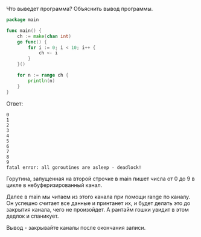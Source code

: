 Что выведет программа? Объяснить вывод программы.

```go
package main

func main() {
	ch := make(chan int)
	go func() {
		for i := 0; i < 10; i++ {
			ch <- i
		}
	}()

	for n := range ch {
		println(n)
	}
}
```

Ответ:
```
0
1
2
3
4
5
6
7
8
9
fatal error: all goroutines are asleep - deadlock!
```
Горутина, запущенная на второй строчке в main пишет числа от 0 до 9 в цикле
в небуферизированный канал.

Далее в main мы читаем из этого канала при помощи range по каналу. Он успешно считает
все данные и принтанет их, и будет делать это до закрытия канала, чего не произойдет.
А рантайм гошки увидит в этом дедлок и спаникует.

Вывод - закрывайте каналы после окончания записи.